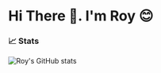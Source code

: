 # Hi There 👋. I'm Roy 😊

### 📈 Stats

![Roy's GitHub stats](https://github-readme-stats.vercel.app/api?username=yahyobek0606&show_icons=true&theme=gruvbox)
